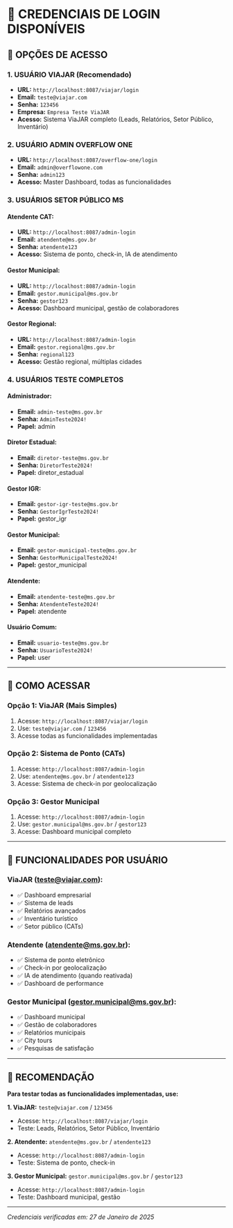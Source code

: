 # 🔐 **CREDENCIAIS DE LOGIN DISPONÍVEIS**

## 🎯 **OPÇÕES DE ACESSO**

### **1. USUÁRIO VIAJAR (Recomendado)**
- **URL:** `http://localhost:8087/viajar/login`
- **Email:** `teste@viajar.com`
- **Senha:** `123456`
- **Empresa:** `Empresa Teste ViaJAR`
- **Acesso:** Sistema ViaJAR completo (Leads, Relatórios, Setor Público, Inventário)

### **2. USUÁRIO ADMIN OVERFLOW ONE**
- **URL:** `http://localhost:8087/overflow-one/login`
- **Email:** `admin@overflowone.com`
- **Senha:** `admin123`
- **Acesso:** Master Dashboard, todas as funcionalidades

### **3. USUÁRIOS SETOR PÚBLICO MS**

#### **Atendente CAT:**
- **URL:** `http://localhost:8087/admin-login`
- **Email:** `atendente@ms.gov.br`
- **Senha:** `atendente123`
- **Acesso:** Sistema de ponto, check-in, IA de atendimento

#### **Gestor Municipal:**
- **URL:** `http://localhost:8087/admin-login`
- **Email:** `gestor.municipal@ms.gov.br`
- **Senha:** `gestor123`
- **Acesso:** Dashboard municipal, gestão de colaboradores

#### **Gestor Regional:**
- **URL:** `http://localhost:8087/admin-login`
- **Email:** `gestor.regional@ms.gov.br`
- **Senha:** `regional123`
- **Acesso:** Gestão regional, múltiplas cidades

### **4. USUÁRIOS TESTE COMPLETOS**

#### **Administrador:**
- **Email:** `admin-teste@ms.gov.br`
- **Senha:** `AdminTeste2024!`
- **Papel:** admin

#### **Diretor Estadual:**
- **Email:** `diretor-teste@ms.gov.br`
- **Senha:** `DiretorTeste2024!`
- **Papel:** diretor_estadual

#### **Gestor IGR:**
- **Email:** `gestor-igr-teste@ms.gov.br`
- **Senha:** `GestorIgrTeste2024!`
- **Papel:** gestor_igr

#### **Gestor Municipal:**
- **Email:** `gestor-municipal-teste@ms.gov.br`
- **Senha:** `GestorMunicipalTeste2024!`
- **Papel:** gestor_municipal

#### **Atendente:**
- **Email:** `atendente-teste@ms.gov.br`
- **Senha:** `AtendenteTeste2024!`
- **Papel:** atendente

#### **Usuário Comum:**
- **Email:** `usuario-teste@ms.gov.br`
- **Senha:** `UsuarioTeste2024!`
- **Papel:** user

---

## 🚀 **COMO ACESSAR**

### **Opção 1: ViaJAR (Mais Simples)**
1. Acesse: `http://localhost:8087/viajar/login`
2. Use: `teste@viajar.com` / `123456`
3. Acesse todas as funcionalidades implementadas

### **Opção 2: Sistema de Ponto (CATs)**
1. Acesse: `http://localhost:8087/admin-login`
2. Use: `atendente@ms.gov.br` / `atendente123`
3. Acesse: Sistema de check-in por geolocalização

### **Opção 3: Gestor Municipal**
1. Acesse: `http://localhost:8087/admin-login`
2. Use: `gestor.municipal@ms.gov.br` / `gestor123`
3. Acesse: Dashboard municipal completo

---

## 📱 **FUNCIONALIDADES POR USUÁRIO**

### **ViaJAR (teste@viajar.com):**
- ✅ Dashboard empresarial
- ✅ Sistema de leads
- ✅ Relatórios avançados
- ✅ Inventário turístico
- ✅ Setor público (CATs)

### **Atendente (atendente@ms.gov.br):**
- ✅ Sistema de ponto eletrônico
- ✅ Check-in por geolocalização
- ✅ IA de atendimento (quando reativada)
- ✅ Dashboard de performance

### **Gestor Municipal (gestor.municipal@ms.gov.br):**
- ✅ Dashboard municipal
- ✅ Gestão de colaboradores
- ✅ Relatórios municipais
- ✅ City tours
- ✅ Pesquisas de satisfação

---

## 🎯 **RECOMENDAÇÃO**

**Para testar todas as funcionalidades implementadas, use:**

**1. ViaJAR:** `teste@viajar.com` / `123456`
- Acesse: `http://localhost:8087/viajar/login`
- Teste: Leads, Relatórios, Setor Público, Inventário

**2. Atendente:** `atendente@ms.gov.br` / `atendente123`
- Acesse: `http://localhost:8087/admin-login`
- Teste: Sistema de ponto, check-in

**3. Gestor Municipal:** `gestor.municipal@ms.gov.br` / `gestor123`
- Acesse: `http://localhost:8087/admin-login`
- Teste: Dashboard municipal, gestão

---

*Credenciais verificadas em: 27 de Janeiro de 2025*
